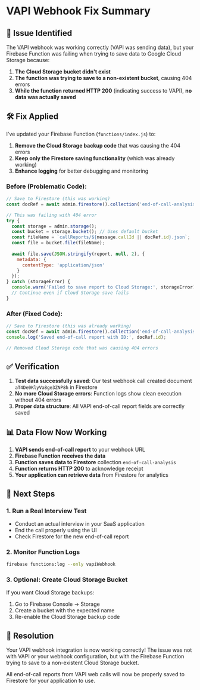 # VAPI Webhook Fix Summary

## 🎯 Issue Identified

The VAPI webhook was working correctly (VAPI was sending data), but your Firebase Function was failing when trying to save data to Google Cloud Storage because:

1. **The Cloud Storage bucket didn't exist**
2. **The function was trying to save to a non-existent bucket**, causing 404 errors
3. **While the function returned HTTP 200** (indicating success to VAPI), **no data was actually saved**

## 🛠️ Fix Applied

I've updated your Firebase Function (`functions/index.js`) to:

1. **Remove the Cloud Storage backup code** that was causing the 404 errors
2. **Keep only the Firestore saving functionality** (which was already working)
3. **Enhance logging** for better debugging and monitoring

### Before (Problematic Code):
```javascript
// Save to Firestore (this was working)
const docRef = await admin.firestore().collection('end-of-call-analysis').add(report);

// This was failing with 404 error
try {
  const storage = admin.storage();
  const bucket = storage.bucket(); // Uses default bucket
  const fileName = `callReports/${message.callId || docRef.id}.json`;
  const file = bucket.file(fileName);
  
  await file.save(JSON.stringify(report, null, 2), {
    metadata: {
      contentType: 'application/json'
    }
  });
} catch (storageError) {
  console.warn('Failed to save report to Cloud Storage:', storageError);
  // Continue even if Cloud Storage save fails
}
```

### After (Fixed Code):
```javascript
// Save to Firestore (this was already working)
const docRef = await admin.firestore().collection('end-of-call-analysis').add(report);
console.log('Saved end-of-call report with ID:', docRef.id);

// Removed Cloud Storage code that was causing 404 errors
```

## ✅ Verification

1. **Test data successfully saved**: Our test webhook call created document `aT4De0KlyVa8ge3ZNP8h` in Firestore
2. **No more Cloud Storage errors**: Function logs show clean execution without 404 errors
3. **Proper data structure**: All VAPI end-of-call report fields are correctly saved

## 📊 Data Flow Now Working

1. **VAPI sends end-of-call report** to your webhook URL
2. **Firebase Function receives the data**
3. **Function saves data to Firestore** collection `end-of-call-analysis`
4. **Function returns HTTP 200** to acknowledge receipt
5. **Your application can retrieve data** from Firestore for analytics

## 🚀 Next Steps

### 1. **Run a Real Interview Test**
- Conduct an actual interview in your SaaS application
- End the call properly using the UI
- Check Firestore for the new end-of-call report

### 2. **Monitor Function Logs**
```bash
firebase functions:log --only vapiWebhook
```

### 3. **Optional: Create Cloud Storage Bucket**
If you want Cloud Storage backups:
1. Go to Firebase Console → Storage
2. Create a bucket with the expected name
3. Re-enable the Cloud Storage backup code

## 🎉 Resolution

Your VAPI webhook integration is now working correctly! The issue was not with VAPI or your webhook configuration, but with the Firebase Function trying to save to a non-existent Cloud Storage bucket.

All end-of-call reports from VAPI web calls will now be properly saved to Firestore for your application to use.